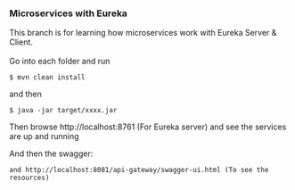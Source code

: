 ### Microservices with Eureka ###
This branch is for learning how microservices work with Eureka Server & Client.
    <br><br>
    Go into each folder and run 
    <br>
    
    $ mvn clean install
    
and then
    
    $ java -jar target/xxxx.jar
    
Then browse http://localhost:8761 (For Eureka server) and see the services are up and running
    
And then the swagger:
    
    and http://localhost:8081/api-gateway/swagger-ui.html (To see the resources)